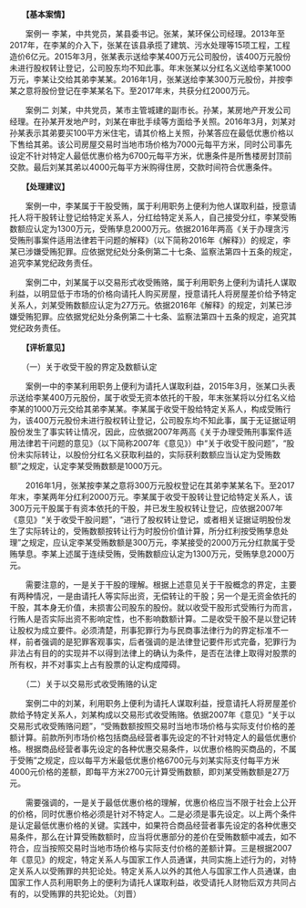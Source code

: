 　　**【基本案情】**

　　案例一 李某，中共党员，某县委书记。张某，某环保公司经理。2013年至2017年，在李某的介入下，张某在该县承揽了建筑、污水处理等15项工程，工程造价6亿元。2015年3月，张某表示送给李某400万元公司股份，该400万元股份未进行股权转让登记，公司股东均不知此事。年末张某以分红名义送给李某1000万元，李某让交给其弟李某某。2016年1月，张某送给李某300万元股份，并按李某之意将股份登记在李某某名下。至2017年末，共获分红2000万元。

　　案例二 刘某，中共党员，某市主管城建的副市长。孙某，某房地产开发公司经理。在孙某开发地产时，刘某在审批手续等方面给予关照。2016年3月，刘某对孙某表示其弟要买100平方米住宅，请其价格上关照，孙某答应在最低优惠价格以下售给其弟。该公司房屋交易时当地市场价格为7000元每平方米，同时公司事先设定不针对特定人最低优惠价格为6700元每平方米，优惠条件是所售楼房封顶前交款。最后刘某其弟以4000元每平方米购得住房，交款时间符合优惠条件。

　　**【处理建议】**

　　案例一中，李某属于干股受贿，属于利用职务上便利为他人谋取利益，授意请托人将干股转让登记给特定关系人，分红给特定关系人，自己接受分红，李某受贿数额应认定为1300万元，受贿孳息2000万元。依据2016年两高《关于办理贪污受贿刑事案件适用法律若干问题的解释》（以下简称2016年《解释》）的规定，李某已涉嫌受贿犯罪。应依据党纪处分条例第二十七条、监察法第四十五条的规定，追究李某党纪政务责任。

　　案例二中，刘某属于以交易形式收受贿赂，属于利用职务上便利为请托人谋取利益，以明显低于市场的价格向请托人购买房屋，授意请托人将房屋差价给予特定关系人，刘某受贿数额应认定为27万元。依据2016年《解释》的规定，刘某已涉嫌受贿犯罪。应依据党纪处分条例第二十七条、监察法第四十五条的规定，追究其党纪政务责任。

　　**【评析意见】**

　　（一）关于收受干股的界定及数额认定

　　案例一中的李某利用职务上便利为请托人谋取利益，2015年3月，张某口头表示送给李某400万元股份，属于收受无资本依托的干股，年末张某将以分红名义给李某的1000万元交给其弟李某某。李某属于收受干股给特定关系人，构成受贿行为，该400万元股份未进行股权转让登记，公司股东均不知此事，属于无证据证明股份发生了事实转让情况，因此，应依据2007年两高《关于办理受贿刑事案件适用法律若干问题的意见》（以下简称2007年《意见》）中“关于收受干股问题”，“股份未实际转让，以股份分红名义获取利益的，实际获利数额应当认定为受贿数额”之规定，认定李某受贿数额是1000万元。

　　2016年1月，张某按李某之意将300万元股权登记在其弟李某某名下。至2017年末，李某两年分红利2000万元。李某属于收受干股转让登记给特定关系人，该300万元干股属于有资本依托的干股，并已发生股权转让登记，应依据2007年《意见》“关于收受干股问题”，“进行了股权转让登记，或者相关证据证明股份发生了实际转让的，受贿数额按转让行为时股份价值计算，所分红利按受贿孳息处理”之规定，应认定李某受贿数额是300万元，李某接受的2000万元分红款属于受贿孳息。李某上述属于连续受贿，受贿数额应认定为1300万元，受贿孳息2000万元。

　　需要注意的，一是关于干股的理解。根据上述意见关于干股概念的界定，主要有两种情况，一是由请托人等实际出资，无偿转让的干股；另一个是无资金依托的干股，其本身无价值，未损害公司股东的股份。就以收受干股形式受贿行为而言，行贿人是否实际出资不影响定性，也不影响数额计算。二是收受干股不是以登记转让股权为成立要件。必须清楚，刑事犯罪行为与民商事法律行为的界定标准不一样，前者强调的是犯罪客观事实，后者强调的是法律登记要件形式完备，犯罪行为非法占有目的的实现并不以得到法律上的确认为条件，是否在法律上取得对股票的所有权，并不对事实上占有股票的认定构成障碍。

　　（二）关于以交易形式收受贿赂的认定

　　案例二中的刘某，利用职务上便利为请托人谋取利益，授意请托人将房屋差价款给予特定关系人，刘某构成以交易形式收受贿赂。依据2007年《意见》“关于以交易形式收受贿赂问题”，“受贿数额按照交易时当地市场价格与实际支付价格的差额计算。前款所列市场价格包括商品经营者事先设定的不针对特定人的最低优惠价格。根据商品经营者事先设定的各种优惠交易条件，以优惠价格购买商品的，不属于受贿”之规定，应以每平方米最低优惠价格6700元与刘某实际支付每平方米4000元价格的差额，即每平方米2700元计算受贿数额，即刘某受贿数额是27万元。

　　需要强调的，一是关于最低优惠价格的理解，优惠价格应当不限于社会上公开的价格，同时优惠价格必须是针对不特定人。二是必须是事先设定。以上两个条件是认定最低优惠价格的关键。实践中，如果符合商品经营者事先设定的各种优惠交易条件，那么在计算受贿数额时，应当将优惠部分的差价在受贿数额中减去，如不符合，应当按照交易时当地市场价格与实际支付价格的差额计算。三是根据2007年《意见》的规定，特定关系人与国家工作人员通谋，共同实施上述行为的，对特定关系人以受贿罪的共犯论处。特定关系人以外的其他人与国家工作人员通谋，由国家工作人员利用职务上的便利为请托人谋取利益，收受请托人财物后双方共同占有的，以受贿罪的共犯论处。（刘晋）